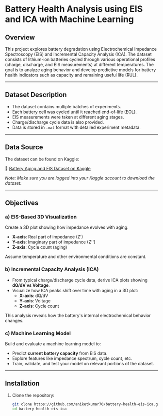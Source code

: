 # Battery Health Analysis using EIS and ICA with Machine Learning

## Overview

This project explores battery degradation using Electrochemical Impedance Spectroscopy (EIS) and Incremental Capacity Analysis (ICA). The dataset consists of lithium-ion batteries cycled through various operational profiles (charge, discharge, and EIS measurements) at different temperatures. The goal is to analyze aging behavior and develop predictive models for battery health indicators such as capacity and remaining useful life (RUL).

---

## Dataset Description

- The dataset contains multiple batches of experiments.
- Each battery cell was cycled until it reached end-of-life (EOL).
- EIS measurements were taken at different aging stages.
- Charge/discharge cycle data is also provided.
- Data is stored in `.mat` format with detailed experiment metadata.

---
  ## Data Source

The dataset can be found on Kaggle:

🔗 [Battery Aging and EIS Dataset on Kaggle](https://www.kaggle.com/datasets/interacts/anticithhealthdataset)

*Note: Make sure you are logged into your Kaggle account to download the dataset.*


---

## Objectives

### a) EIS-Based 3D Visualization

Create a 3D plot showing how impedance evolves with aging:
- **X-axis**: Real part of impedance (Z')
- **Y-axis**: Imaginary part of impedance (Z'')
- **Z-axis**: Cycle count (aging)

Assume temperature and other environmental conditions are constant.

### b) Incremental Capacity Analysis (ICA)

- From typical charge/discharge cycle data, derive ICA plots showing **dQ/dV vs Voltage**.
- Visualize how ICA peaks shift over time with aging in a 3D plot:
  - **X-axis**: dQ/dV
  - **Y-axis**: Voltage
  - **Z-axis**: Cycle count

This analysis reveals how the battery's internal electrochemical behavior changes.

### c) Machine Learning Model

Build and evaluate a machine learning model to:
- Predict **current battery capacity** from EIS data.
- Explore features like impedance spectrum, cycle count, etc.
- Train, validate, and test your model on relevant portions of the dataset.

---


## Installation

1. Clone the repository:
   ```bash
   git clone https://github.com/aniketkumar70/battery-health-eis-ica.git
   cd battery-health-eis-ica

